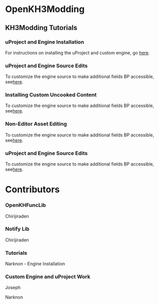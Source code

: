 # OpenKH3Modding
## KH3Modding Tutorials


### uProject and Engine Installation

For instructions on installing the uProject and custom engine, go [here](https://github.com/narknon/OpenKH3Modding/blob/main/uProject%20and%20Engine%20Installation.md).

### uProject and Engine Source Edits

To customize the engine source to make additional fields BP accessible, see[here](https://github.com/narknon/OpenKH3Modding/blob/main/).

### Installing Custom Uncooked Content

To customize the engine source to make additional fields BP accessible, see[here](https://github.com/narknon/OpenKH3Modding/blob/main/).

### Non-Editor Asset Editing

To customize the engine source to make additional fields BP accessible, see[here](https://github.com/narknon/OpenKH3Modding/blob/main/).

### uProject and Engine Source Edits

To customize the engine source to make additional fields BP accessible, see[here](https://github.com/narknon/OpenKH3Modding/blob/main/).




# Contributors

### OpenKHFuncLib
Chirijiraden

### Notify Lib
Chirijiraden

### Tutorials

Narknon - Engine Installation

### Custom Engine and uProject Work
Joseph

Narknon




